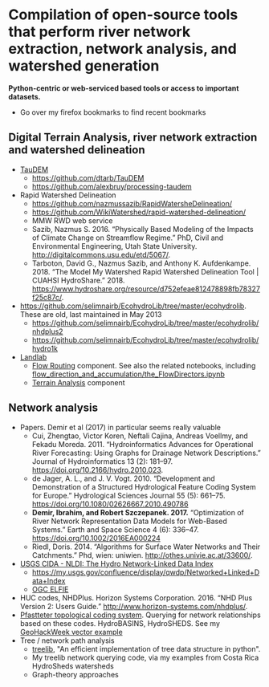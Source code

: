# Compilation of open-source tools that perform river network extraction, network analysis, and watershed generation
**Python-centric or web-serviced based tools or access to important datasets.** 

- Go over my firefox bookmarks to find recent bookmarks

## Digital Terrain Analysis, river network extraction and watershed delineation
- [TauDEM](http://hydrology.usu.edu/taudem/taudem5/index.html)
  - https://github.com/dtarb/TauDEM
  - https://github.com/alexbruy/processing-taudem
- Rapid Watershed Delineation
  - https://github.com/nazmussazib/RapidWatersheDelineation/
  - https://github.com/WikiWatershed/rapid-watershed-delineation/
  - MMW RWD web service
  - Sazib, Nazmus S. 2016. “Physically Based Modeling of the Impacts of Climate Change on Streamflow Regime.” PhD, Civil and Environmental Engineering, Utah State University. http://digitalcommons.usu.edu/etd/5067/.
  - Tarboton, David G., Nazmus Sazib, and Anthony K. Aufdenkampe. 2018. “The Model My Watershed Rapid Watershed Delineation Tool | CUAHSI HydroShare.” 2018. https://www.hydroshare.org/resource/d752efeae812478898fb78327f25c87c/.
- https://github.com/selimnairb/EcohydroLib/tree/master/ecohydrolib. These are old, last maintained in May 2013
  - https://github.com/selimnairb/EcohydroLib/tree/master/ecohydrolib/nhdplus2
  - https://github.com/selimnairb/EcohydroLib/tree/master/ecohydrolib/hydro1k
- [Landlab](http://landlab.github.io)
  - [Flow Routing](https://landlab.readthedocs.io/en/release/#flow-routing) component. See also the related notebooks, including [flow_direction_and_accumulation/the_FlowDirectors.ipynb](https://nbviewer.jupyter.org/github/landlab/tutorials/blob/release/flow_direction_and_accumulation/the_FlowDirectors.ipynb)
  - [Terrain Analysis](https://landlab.readthedocs.io/en/latest/#terrain-analysis) component

## Network analysis
- Papers. Demir et al (2017) in particular seems really valuable
  - Cui, Zhengtao, Victor Koren, Neftali Cajina, Andreas Voellmy, and Fekadu Moreda. 2011. “Hydroinformatics Advances for Operational River Forecasting: Using Graphs for Drainage Network Descriptions.” Journal of Hydroinformatics 13 (2): 181–97. https://doi.org/10.2166/hydro.2010.023.
  - de Jager, A. L., and J. V. Vogt. 2010. “Development and Demonstration of a Structured Hydrological Feature Coding System for Europe.” Hydrological Sciences Journal 55 (5): 661–75. https://doi.org/10.1080/02626667.2010.490786
  - **Demir, Ibrahim, and Robert Szczepanek. 2017.** “Optimization of River Network Representation Data Models for Web-Based Systems.” Earth and Space Science 4 (6): 336–47. https://doi.org/10.1002/2016EA000224
  - Riedl, Doris. 2014. “Algorithms for Surface Water Networks and Their Catchments.” Phd, wien: uniwien. http://othes.univie.ac.at/33600/.
- [USGS CIDA - NLDI: The Hydro Network-Linked Data Index](https://owi.usgs.gov/blog/nldi-intro/)
  - https://my.usgs.gov/confluence/display/qwdp/Networked+Linked+Data+Index
  - [OGC ELFIE](http://www.opengeospatial.org/projects/initiatives/elfie)
- HUC codes, NHDPlus. Horizon Systems Corporation. 2016. “NHD Plus Version 2: Users Guide.” http://www.horizon-systems.com/nhdplus/.
- [Pfastteter topological coding system](https://en.wikipedia.org/wiki/Pfafstetter_Coding_System). Querying for network relationships based on these codes. HydroBASINS, HydroSHEDS. See my [GeoHackWeek vector example](https://geohackweek.github.io/vector/06-geopandas-advanced/)
- Tree / network path analysis
  - [treelib](https://github.com/caesar0301/treelib), "An efficient implementation of tree data structure in python". 
  - My treelib network querying code, via my examples from Costa Rica HydroSheds watersheds
  - Graph-theory approaches
